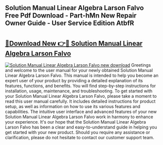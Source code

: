 ## Solution Manual Linear Algebra Larson Falvo Free Pdf Download - Part-hMn New Repair Owner Guide - User Service Edition AtbfR

# <h2><a href="http://bc70435.oget.top/?id=Solution+Manual+Linear+Algebra+Larson+Falvo">🔗Download New 👉🔴 Solution Manual Linear Algebra Larson Falvo</a></h2>

[![Solution Manual Linear Algebra Larson Falvo new download](https://i.imgur.com/5g1atiW.png)](http://bc70435.oget.top/?id=Solution+Manual+Linear+Algebra+Larson+Falvo)
Greetings and welcome to the user manual for your newly obtained Solution Manual Linear Algebra Larson Falvo. This manual is intended to help you become an expert user of your product by providing a detailed explanation of its features, functions, and benefits. You will find step-by-step instructions for installation, usage, maintenance, and troubleshooting. To get started with your Solution Manual Linear Algebra Larson Falvo, please take a moment to read this user manual carefully. It includes detailed instructions for product setup, as well as information on how to use its various features and capabilities. The intuitive user interface and advanced features of your new Solution Manual Linear Algebra Larson Falvo work in harmony to enhance your experience. It's our hope that the Solution Manual Linear Algebra Larson Falvo has been a clear and easy-to-understand guide in helping you get started with your new product. Should you require any assistance or clarification, please do not hesitate to contact our customer support team.
